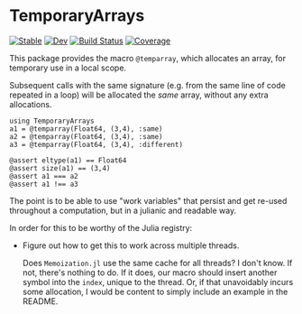 # TemporaryArrays

[![Stable](https://img.shields.io/badge/docs-stable-blue.svg)](https://kmsherbertvt.github.io/TemporaryArrays.jl/stable/)
[![Dev](https://img.shields.io/badge/docs-dev-blue.svg)](https://kmsherbertvt.github.io/TemporaryArrays.jl/dev/)
[![Build Status](https://github.com/kmsherbertvt/TemporaryArrays.jl/actions/workflows/CI.yml/badge.svg?branch=main)](https://github.com/kmsherbertvt/TemporaryArrays.jl/actions/workflows/CI.yml?query=branch%3Amain)
[![Coverage](https://codecov.io/gh/kmsherbertvt/TemporaryArrays.jl/branch/main/graph/badge.svg)](https://codecov.io/gh/kmsherbertvt/TemporaryArrays.jl)

This package provides the macro `@temparray`,
    which allocates an array, for temporary use in a local scope.

Subsequent calls with the same signature
    (e.g. from the same line of code repeated in a loop)
    will be allocated the *same* array, without any extra allocations.

```
using TemporaryArrays
a1 = @temparray(Float64, (3,4), :same)
a2 = @temparray(Float64, (3,4), :same)
a3 = @temparray(Float64, (3,4), :different)

@assert eltype(a1) == Float64
@assert size(a1) == (3,4)
@assert a1 === a2
@assert a1 !== a3
```

The point is to be able to use "work variables"
    that persist and get re-used throughout a computation,
    but in a julianic and readable way.

In order for this to be worthy of the Julia registry:
- Figure out how to get this to work across multiple threads.

  Does `Memoization.jl` use the same cache for all threads? I don't know.
  If not, there's nothing to do.
  If it does, our macro should insert another symbol into the `index`,
    unique to the thread.
  Or, if that unavoidably incurs some allocation,
    I would be content to simply include an example in the README.
